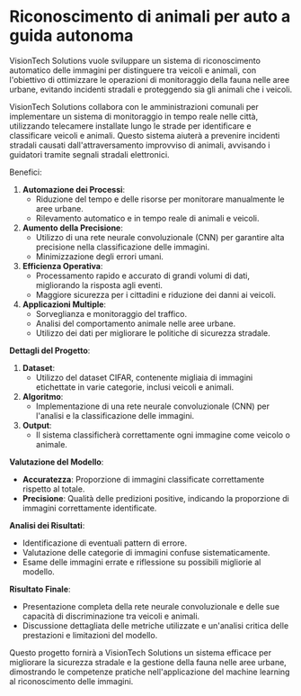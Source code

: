 # Riconoscimento di animali per auto a guida autonoma

VisionTech Solutions vuole sviluppare un sistema di riconoscimento automatico delle immagini per distinguere tra veicoli e animali, con l'obiettivo di ottimizzare le operazioni di monitoraggio della fauna nelle aree urbane, evitando incidenti stradali e proteggendo sia gli animali che i veicoli.

VisionTech Solutions collabora con le amministrazioni comunali per implementare un sistema di monitoraggio in tempo reale nelle città, utilizzando telecamere installate lungo le strade per identificare e classificare veicoli e animali. Questo sistema aiuterà a prevenire incidenti stradali causati dall'attraversamento improvviso di animali, avvisando i guidatori tramite segnali stradali elettronici.

Benefici:

1. **Automazione dei Processi**:
    - Riduzione del tempo e delle risorse per monitorare manualmente le aree urbane.
    - Rilevamento automatico e in tempo reale di animali e veicoli.
2. **Aumento della Precisione**:
    - Utilizzo di una rete neurale convoluzionale (CNN) per garantire alta precisione nella classificazione delle immagini.
    - Minimizzazione degli errori umani.
3. **Efficienza Operativa**:
    - Processamento rapido e accurato di grandi volumi di dati, migliorando la risposta agli eventi.
    - Maggiore sicurezza per i cittadini e riduzione dei danni ai veicoli.
4. **Applicazioni Multiple**:
    - Sorveglianza e monitoraggio del traffico.
    - Analisi del comportamento animale nelle aree urbane.
    - Utilizzo dei dati per migliorare le politiche di sicurezza stradale.

**Dettagli del Progetto**:

1. **Dataset**:
    - Utilizzo del dataset CIFAR, contenente migliaia di immagini etichettate in varie categorie, inclusi veicoli e animali.
2. **Algoritmo**:
    - Implementazione di una rete neurale convoluzionale (CNN) per l'analisi e la classificazione delle immagini.
3. **Output**:
    - Il sistema classificherà correttamente ogni immagine come veicolo o animale.

**Valutazione del Modello**:

- **Accuratezza**: Proporzione di immagini classificate correttamente rispetto al totale.
- **Precisione**: Qualità delle predizioni positive, indicando la proporzione di immagini correttamente identificate.

**Analisi dei Risultati**:

- Identificazione di eventuali pattern di errore.
- Valutazione delle categorie di immagini confuse sistematicamente.
- Esame delle immagini errate e riflessione su possibili migliorie al modello.

**Risultato Finale**:

- Presentazione completa della rete neurale convoluzionale e delle sue capacità di discriminazione tra veicoli e animali.
- Discussione dettagliata delle metriche utilizzate e un'analisi critica delle prestazioni e limitazioni del modello.

Questo progetto fornirà a VisionTech Solutions un sistema efficace per migliorare la sicurezza stradale e la gestione della fauna nelle aree urbane, dimostrando le competenze pratiche nell'applicazione del machine learning al riconoscimento delle immagini.